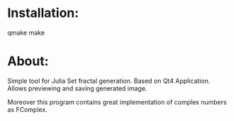 <h1>Installation:</h1>
<p>
qmake
make
</p>
<h1>About:</h1>
<p>
Simple tool for Julia Set fractal generation.
Based on Qt4 Application.
Allows previewing and saving generated image.

Moreover this program contains great implementation of complex numbers as FComplex.
</p>